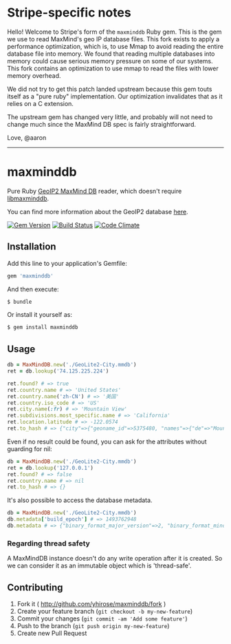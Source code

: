 # Stripe-specific notes

Hello! Welcome to Stripe's form of the `maxminddb` Ruby gem. This is the gem we
use to read MaxMind's geo IP database files. This fork exists to apply a
performance optimization, which is, to use Mmap to avoid reading the entire
database file into memory. We found that reading multiple databases into memory
could cause serious memory pressure on some of our systems. This fork contains
an optimization to use mmap to read the files with lower memory overhead.

We did not try to get this patch landed upstream because this gem touts itself
as a "pure ruby" implementation. Our optimization invalidates that as it relies
on a C extension.

The upstream gem has changed very little, and probably will not need to change
much since the MaxMind DB spec is fairly straightforward.

Love,
@aaron

---

# maxminddb

Pure Ruby [GeoIP2 MaxMind DB](http://maxmind.github.io/MaxMind-DB/) reader, which doesn't require [libmaxminddb](https://github.com/maxmind/libmaxminddb).

You can find more information about the GeoIP2 database [here](http://dev.maxmind.com/geoip/geoip2/downloadable/).

[![Gem Version](https://badge.fury.io/rb/maxminddb.svg)](http://badge.fury.io/rb/maxminddb)
[![Build Status](https://travis-ci.org/yhirose/maxminddb.svg?branch=master)](https://travis-ci.org/yhirose/maxminddb)
[![Code Climate](https://codeclimate.com/github/yhirose/maxminddb.png)](https://codeclimate.com/github/yhirose/maxminddb)

## Installation

Add this line to your application's Gemfile:

```ruby
gem 'maxminddb'
```

And then execute:

```sh
$ bundle
```

Or install it yourself as:

```sh
$ gem install maxminddb
```

## Usage

```ruby
db = MaxMindDB.new('./GeoLite2-City.mmdb')
ret = db.lookup('74.125.225.224')

ret.found? # => true
ret.country.name # => 'United States'
ret.country.name('zh-CN') # => '美国'
ret.country.iso_code # => 'US'
ret.city.name(:fr) # => 'Mountain View'
ret.subdivisions.most_specific.name # => 'California'
ret.location.latitude # => -122.0574
ret.to_hash # => {"city"=>{"geoname_id"=>5375480, "names"=>{"de"=>"Mountain View", "en"=>"Mountain View", "fr"=>"Mountain View", "ja"=>"マウンテンビュー", "ru"=>"Маунтин-Вью", "zh-CN"=>"芒廷维尤"}}, "continent"=>{"code"=>"NA", "geoname_id"=>6255149, "names"=>{"de"=>"Nordamerika", "en"=>"North America", "es"=>"Norteamérica", "fr"=>"Amérique du Nord", "ja"=>"北アメリカ", "pt-BR"=>"América do Norte", "ru"=>"Северная Америка", "zh-CN"=>"北美洲"}}, "country"=>{"geoname_id"=>6252001, "iso_code"=>"US", "names"=>{"de"=>"USA", "en"=>"United States", "es"=>"Estados Unidos", "fr"=>"États-Unis", "ja"=>"アメリカ合衆国", "pt-BR"=>"Estados Unidos", "ru"=>"Сша", "zh-CN"=>"美国"}}, "location"=>{"latitude"=>37.419200000000004, "longitude"=>-122.0574, "metro_code"=>807, "time_zone"=>"America/Los_Angeles"}, "postal"=>{"code"=>"94043"}, "registered_country"=>{"geoname_id"=>6252001, "iso_code"=>"US", "names"=>{"de"=>"USA", "en"=>"United States", "es"=>"Estados Unidos", "fr"=>"États-Unis", "ja"=>"アメリカ合衆国", "pt-BR"=>"Estados Unidos", "ru"=>"Сша", "zh-CN"=>"美国"}}, "subdivisions"=>[{"geoname_id"=>5332921, "iso_code"=>"CA", "names"=>{"de"=>"Kalifornien", "en"=>"California", "es"=>"California", "fr"=>"Californie", "ja"=>"カリフォルニア州", "pt-BR"=>"Califórnia", "ru"=>"Калифорния", "zh-CN"=>"加利福尼亚州"}}]}
```

Even if no result could be found, you can ask for the attributes without guarding for nil:

```ruby
db = MaxMindDB.new('./GeoLite2-City.mmdb')
ret = db.lookup('127.0.0.1')
ret.found? # => false
ret.country.name # => nil
ret.to_hash # => {}
```

It's also possible to access the database metadata.

```ruby
db = MaxMindDB.new('./GeoLite2-City.mmdb')
db.metadata['build_epoch'] # => 1493762948
db.metadata # => {"binary_format_major_version"=>2, "binary_format_minor_version"=>0, "build_epoch"=>1493762948, "database_type"=>"GeoLite2-City", "description"=>{"en"=>"GeoLite2 City database"}, "ip_version"=>6, "languages"=>["de", "en", "es", "fr", "ja", "pt-BR", "ru", "zh-CN"], "node_count"=>3678850, "record_size"=>28}
```

### Regarding thread safety

A MaxMindDB instance doesn't do any write operation after it is created. So we can consider it as an immutable object which is 'thread-safe'.

## Contributing

1.  Fork it ( http://github.com/yhirose/maxminddb/fork )
2.  Create your feature branch (`git checkout -b my-new-feature`)
3.  Commit your changes (`git commit -am 'Add some feature'`)
4.  Push to the branch (`git push origin my-new-feature`)
5.  Create new Pull Request
